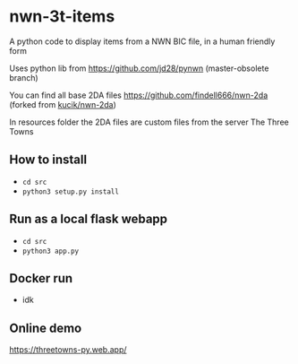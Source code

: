 # nwn-3t-items
A python code to display items from a NWN BIC file, in a human friendly form

Uses python lib from https://github.com/jd28/pynwn (master-obsolete branch)

You can find all base 2DA files https://github.com/findell666/nwn-2da (forked from [kucik/nwn-2da](https://github.com/kucik/nwn-2da))

In resources folder the 2DA files are custom files from the server The Three Towns

## How to install

- `cd src`
- `python3 setup.py install`

## Run as a local flask webapp
- `cd src`
- `python3 app.py`

## Docker run
- idk

## Online demo

https://threetowns-py.web.app/


